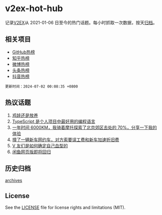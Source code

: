 # v2ex-hot-hub

 记录[V2EX](https://www.v2ex.com/)从 2021-01-06 日至今的热门话题。每小时抓取一次数据，按天[归档](archives)。
 
 ## 相关项目

- [GitHub热榜](https://github.com/snaildev/github-hot-hub)
- [知乎热榜](https://github.com/snaildev/zhihu-hot-hub)
- [微博热榜](https://github.com/snaildev/weibo-hot-hub)
- [头条热榜](https://github.com/snaildev/toutiao-hot-hub)
- [抖音热榜](https://github.com/snaildev/douyin-hot-hub)


 `更新时间：2024-07-02 00:08:35 +0800`

## 热议话题

1. [鸡娃还是放养](https://www.v2ex.com/t/1053880)
1. [TypeScript 是个人项目中最好用的编程语言](https://www.v2ex.com/t/1053837)
1. [一年时间 6000KM，我骑着摩托探索了北京郊区去处的 70%，分享一下我的体验](https://www.v2ex.com/t/1053814)
1. [撞了一辆新车网约车，对方索要误工费和新车加速折旧费](https://www.v2ex.com/t/1053868)
1. [V 友们是如何确定自己血型的](https://www.v2ex.com/t/1053957)
1. [闲鱼网页版即将回归](https://www.v2ex.com/t/1053847)

## 历史归档

[archives](archives)

## License

See the [LICENSE](LICENSE) file for license rights and limitations (MIT).
